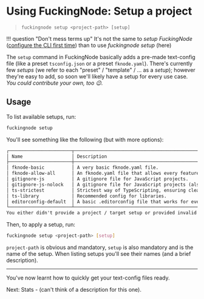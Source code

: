 # Using FuckingNode: Setup a project

> `fuckingnode setup <project-path> [setup]`

!!! question "Don't mess terms up"
    It's not the same to _setup FuckingNode_ ([configure the CLI first time](configuration.md)) than to use _fuckingnode setup_ (here)

The `setup` command in FuckingNode basically adds a pre-made text-config file (like a preset `tsconfig.json` or a preset `fknode.yaml`). There's currently few _setups_ (we refer to each "preset" / "template" / ... as a _setup_); however they're easy to add, so soon we'll likely have a setup for every use case. _You could contribute your own, too :wink:._

## Usage

To list available setups, run:

```bash
fuckingnode setup
```

You'll see something like the following (but with more options):

```txt
┌───────────────────────┬───────────────────────────────────────────────────────────────────────┐
│ Name                  │ Description                                                           │
├───────────────────────┼───────────────────────────────────────────────────────────────────────┤
│ fknode-basic          │ A very basic fknode.yaml file.                                        │
│ fknode-allow-all      │ An fknode.yaml file that allows every feature to run (commits too!).  │
│ gitignore-js          │ A gitignore file for JavaScript projects.                             │
│ gitignore-js-nolock   │ A gitignore file for JavaScript projects (also ignores lockfiles).    │
│ ts-strictest          │ Strictest way of TypeScripting, ensuring cleanest code.               │
│ ts-library            │ Recommended config for libraries.                                     │
│ editorconfig-default  │ A basic .editorconfig file that works for everyone.                   │
└───────────────────────┴───────────────────────────────────────────────────────────────────────┘
You either didn't provide a project / target setup or provided invalid ones, so up here are all possible setups.
```

Then, to apply a setup, run:

```bash
fuckingnode setup <project-path> [setup]
```

`project-path` is obvious and mandatory, `setup` is also mandatory and is the name of the setup. When listing setups you'll see their names (and a brief description).

---

You've now learnt how to quickly get your text-config files ready.

Next: Stats - (can't think of a description for this one).
